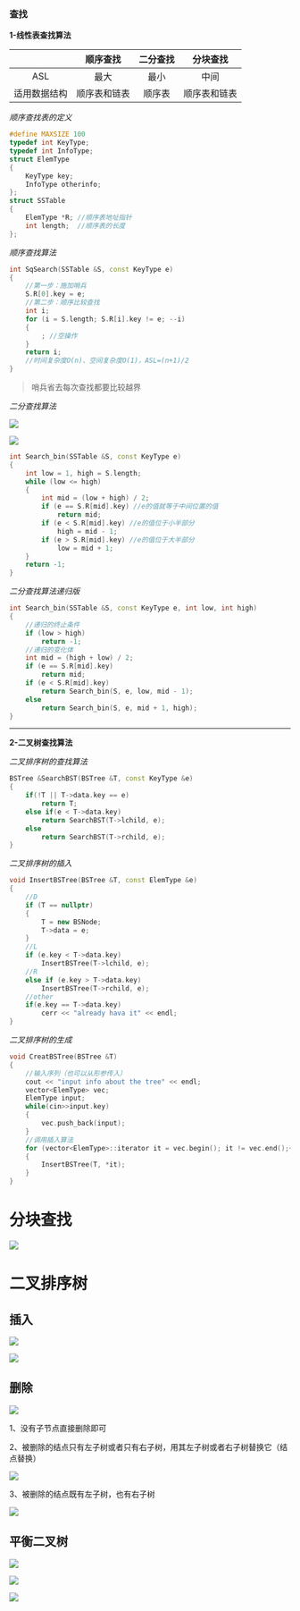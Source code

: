 ### 查找


**1-线性表查找算法**

|        |  顺序查找  | 二分查找 |  分块查找  |
| :----: | :----: | :--: | :----: |
|  ASL   |   最大   |  最小  |   中间   |
| 适用数据结构 | 顺序表和链表 | 顺序表  | 顺序表和链表 |

*顺序查找表的定义*

~~~cpp
#define MAXSIZE 100
typedef int KeyType;
typedef int InfoType;
struct ElemType
{
    KeyType key;
    InfoType otherinfo;
};
struct SSTable
{
    ElemType *R; //顺序表地址指针
    int length;  //顺序表的长度
};
~~~

*顺序查找算法*

~~~cpp
int SqSearch(SSTable &S, const KeyType e)
{
    //第一步：施加哨兵
    S.R[0].key = e;
    //第二步：顺序比较查找
    int i;
    for (i = S.length; S.R[i].key != e; --i)
    {
        ; //空操作
    }
    return i;
    //时间复杂度O(n)、空间复杂度O(1)，ASL=(n+1)/2
}
~~~

> 哨兵省去每次查找都要比较越界

*二分查找算法*


![](Pasted%20image%2020240927135759.png)

![](Pasted%20image%2020240927142326.png)


~~~cpp
int Search_bin(SSTable &S, const KeyType e)
{
    int low = 1, high = S.length;
    while (low <= high)
    {
        int mid = (low + high) / 2;
        if (e == S.R[mid].key) //e的值就等于中间位置的值
            return mid;
        if (e < S.R[mid].key) //e的值位于小半部分
            high = mid - 1;
        if (e > S.R[mid].key) //e的值位于大半部分
            low = mid + 1;
    }
    return -1;
}
~~~

*二分查找算法递归版*

~~~cpp
int Search_bin(SSTable &S, const KeyType e, int low, int high)
{
    //递归的终止条件
    if (low > high)
        return -1;
    //递归的变化体
    int mid = (high + low) / 2;
    if (e == S.R[mid].key)
        return mid;
    if (e < S.R[mid].key)
        return Search_bin(S, e, low, mid - 1);
    else
        return Search_bin(S, e, mid + 1, high);
}
~~~





***

**2-二叉树查找算法**

*二叉排序树的查找算法*

~~~cpp
BSTree &SearchBST(BSTree &T, const KeyType &e)
{
    if(!T || T->data.key == e)
        return T;
    else if(e < T->data.key)
        return SearchBST(T->lchild, e);
    else
        return SearchBST(T->rchild, e);
}
~~~

*二叉排序树的插入*

~~~cpp
void InsertBSTree(BSTree &T, const ElemType &e)
{
    //D
    if (T == nullptr)
    {
        T = new BSNode;
        T->data = e;
    }
    //L
    if (e.key < T->data.key)
        InsertBSTree(T->lchild, e);
    //R
    else if (e.key > T->data.key)
        InsertBSTree(T->rchild, e);
    //other
    if(e.key == T->data.key)
        cerr << "already hava it" << endl;
}
~~~

*二叉排序树的生成*

~~~cpp
void CreatBSTree(BSTree &T)
{
    //输入序列（也可以从形参传入）
    cout << "input info about the tree" << endl;
    vector<ElemType> vec;
    ElemType input;
    while(cin>>input.key)
    {
        vec.push_back(input);
    }
    //调用插入算法
    for (vector<ElemType>::iterator it = vec.begin(); it != vec.end();++it)
    {
        InsertBSTree(T, *it);
    }
}
~~~

# 分块查找


![](Pasted%20image%2020240927192817.png)

# 二叉排序树

## 插入

![](Pasted%20image%2020240927213657.png)

![](Pasted%20image%2020240927214801.png)

## 删除

 ![](Pasted%20image%2020240927215117.png)

1、没有子节点直接删除即可

2、被删除的结点只有左子树或者只有右子树，用其左子树或者右子树替换它（结点替换）

![](Pasted%20image%2020240927220806.png)

3、被删除的结点既有左子树，也有右子树



![](Pasted%20image%2020240927222254.png)


## 平衡二叉树

![](Pasted%20image%2020240928105808.png)

![](Pasted%20image%2020240928112150.png)

![](Pasted%20image%2020240928112302.png)